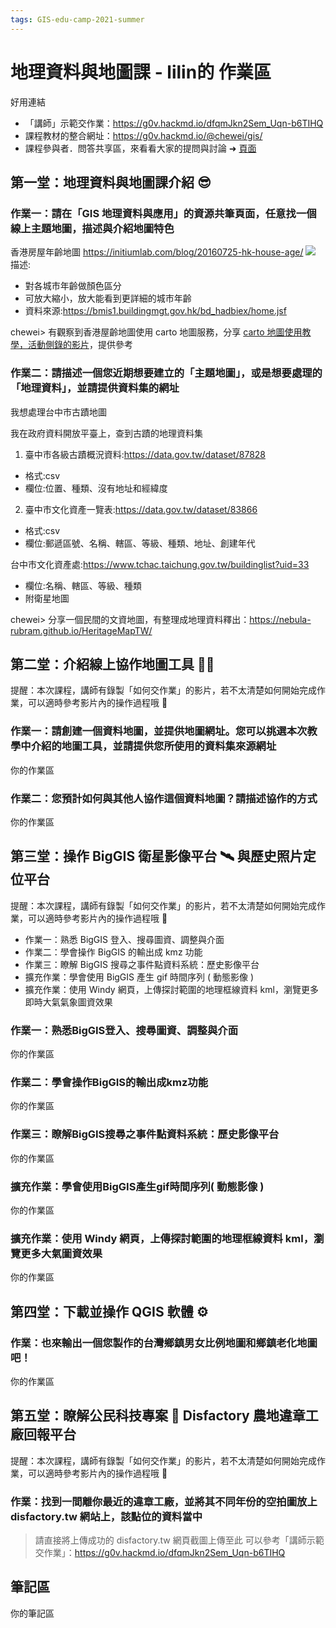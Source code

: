 ```yaml
---
tags: GIS-edu-camp-2021-summer
---
```


# 地理資料與地圖課 - lilin的 作業區

好用連結
- 「講師」示範交作業：https://g0v.hackmd.io/dfqmJkn2Sem_Uqn-b6TIHQ
- 課程教材的整合網址：https://g0v.hackmd.io/@chewei/gis/
- 課程參與者．問答共享區，來看看大家的提問與討論 ➜ [頁面](https://g0v.hackmd.io/@chewei/gis/https%3A%2F%2Fg0v.hackmd.io%2FCcLEEZ0ASAiw2cfwtyNDBQ)

## 第一堂：地理資料與地圖課介紹 😎 
### 作業一：請在「GIS 地理資料與應用」的資源共筆頁面，任意找一個線上主題地圖，描述與介紹地圖特色

香港房屋年齡地圖
https://initiumlab.com/blog/20160725-hk-house-age/
![](https://s3-ap-northeast-1.amazonaws.com/g0v-hackmd-images/uploads/upload_c18fdbc5e587a7a049104e380cbed268.PNG)
描述:
* 對各城市年齡做顏色區分
* 可放大縮小，放大能看到更詳細的城市年齡
* 資料來源:https://bmis1.buildingmgt.gov.hk/bd_hadbiex/home.jsf

chewei> 有觀察到香港屋齡地圖使用 carto 地圖服務，分享 [carto 地圖使用教學，活動側錄的影片](https://g0v.hackmd.io/@chewei/gis/https%3A%2F%2Fg0v.hackmd.io%2FT0yZwtFtRECkhrGQjlj9ng)，提供參考

### 作業二：請描述一個您近期想要建立的「主題地圖」，或是想要處理的「地理資料」，並請提供資料集的網址
我想處理台中市古蹟地圖

我在政府資料開放平臺上，查到古蹟的地理資料集
1. 臺中市各級古蹟概況資料:https://data.gov.tw/dataset/87828
*  格式:csv
*  欄位:位置、種類、沒有地址和經緯度
2. 臺中市文化資產一覽表:https://data.gov.tw/dataset/83866
*  格式:csv
*  欄位:郵遞區號、名稱、轄區、等級、種類、地址、創建年代

台中市文化資產處:https://www.tchac.taichung.gov.tw/buildinglist?uid=33
*  欄位:名稱、轄區、等級、種類
*  附衛星地圖

chewei> 分享一個民間的文資地圖，有整理成地理資料釋出：https://nebula-rubram.github.io/HeritageMapTW/


## 第二堂：介紹線上協作地圖工具 👩‍💻 

提醒：本次課程，講師有錄製「如何交作業」的影片，若不太清楚如何開始完成作業，可以適時參考影片內的操作過程哦 💪

### 作業一：請創建一個資料地圖，並提供地圖網址。您可以挑選本次教學中介紹的地圖工具，並請提供您所使用的資料集來源網址

你的作業區

### 作業二：您預計如何與其他人協作這個資料地圖？請描述協作的方式

你的作業區

## 第三堂：操作 BigGIS 衛星影像平台 🛰 與歷史照片定位平台

提醒：本次課程，講師有錄製「如何交作業」的影片，若不太清楚如何開始完成作業，可以適時參考影片內的操作過程哦 💪

- 作業一：熟悉 BigGIS 登入、搜尋圖資、調整與介面
- 作業二：學會操作 BigGIS 的輸出成 kmz 功能
- 作業三：瞭解 BigGIS 搜尋之事件點資料系統：歷史影像平台
- 擴充作業：學會使用 BigGIS 產生 gif 時間序列 ( 動態影像 )
- 擴充作業：使用 Windy 網頁，上傳探討範圍的地理框線資料 kml，瀏覽更多即時大氣氣象圖資效果 

### 作業一：熟悉BigGIS登入、搜尋圖資、調整與介面

你的作業區

### 作業二：學會操作BigGIS的輸出成kmz功能

你的作業區

### 作業三：瞭解BigGIS搜尋之事件點資料系統：歷史影像平台
 
你的作業區

### 擴充作業：學會使用BigGIS產生gif時間序列( 動態影像 )

你的作業區

### 擴充作業：使用 Windy 網頁，上傳探討範圍的地理框線資料 kml，瀏覽更多大氣圖資效果 

你的作業區

## 第四堂：下載並操作 QGIS 軟體 ⚙ 

### 作業：也來輸出一個您製作的台灣鄉鎮男女比例地圖和鄉鎮老化地圖吧！

你的作業區

## 第五堂：瞭解公民科技專案 🚀 Disfactory 農地違章工廠回報平台

提醒：本次課程，講師有錄製「如何交作業」的影片，若不太清楚如何開始完成作業，可以適時參考影片內的操作過程哦 💪

### 作業：找到一間離你最近的違章工廠，並將其不同年份的空拍圖放上 disfactory.tw 網站上，該點位的資料當中

>請直接將上傳成功的 disfactory.tw 網頁截圖上傳至此
>可以參考「講師示範交作業」：https://g0v.hackmd.io/dfqmJkn2Sem_Uqn-b6TIHQ

## 筆記區

你的筆記區
